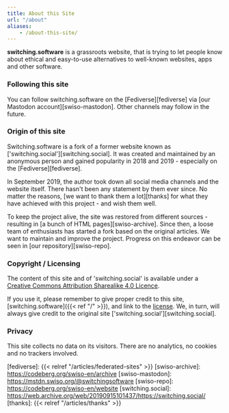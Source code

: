 ```yaml
---
title: About this Site
url: "/about"
aliases:
    - /about-this-site/
---
```


**switching.software** is a grassroots website, that is trying to let people know about ethical and easy-to-use alternatives to well-known websites, apps and other software.

### Following this site

You can follow switching.software on the [Fediverse][fediverse] via [our Mastodon account][swiso-mastodon]. Other channels may follow in the future.

### Origin of this site

Switching.software is a fork of a former website known as ['switching.social'][switching.social]. It was created and maintained by an anonymous person and gained popularity in 2018 and 2019 - especially on the [Fediverse][fediverse].

In September 2019, the author took down all social media channels and the website itself. There hasn't been any statement by them ever since. No matter the reasons, [we want to thank them a lot][thanks] for what they have achieved with this project - and wish them well.

To keep the project alive, the site was restored from different sources - resulting in [a bunch of HTML pages][swiso-archive]. Since then, a loose team of enthusiasts has started a fork based on the original articles. We want to maintain and improve the project. Progress on this endeavor can be seen in [our repository][swiso-repo].

### Copyright / Licensing

The content of this site and of 'switching.social' is available under a [Creative Commons Attribution Sharealike 4.0 Licence][cc].

If you use it, please remember to give proper credit to this site, [switching.software]({{< ref "/" >}}), and link to the [license][cc]. We, in turn, will always give credit to the original site ['switching.social'][switching.social].

### Privacy

This site collects no data on its visitors. There are no analytics, no cookies and no trackers involved.

[cc]: https://creativecommons.org/licenses/by-sa/4.0/
[fediverse]: {{< relref "/articles/federated-sites" >}}
[swiso-archive]: https://codeberg.org/swiso-en/archive
[swiso-mastodon]: https://mstdn.swiso.org/@switchingsoftware
[swiso-repo]: https://codeberg.org/swiso-en/website
[switching.social]: https://web.archive.org/web/20190915101437/https://switching.social/
[thanks]: {{< relref "/articles/thanks" >}}